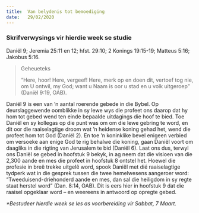 ```yaml
---
title:  Van belydenis tot bemoediging
date:   29/02/2020
---
```


### Skrifverwysings vir hierdie week se studie
Daniël 9; Jeremia 25:11 en 12;  hfst. 29:10; 2 Konings 19:15-19; Matteus 5:16; Jakobus 5:16. 

> <p>Geheueteks</p> 
> “Here, hoor! Here, vergeef! Here, merk op en doen dit, vertoef tog nie, om U ontwil, my God; want u Naam is oor u stad en u volk uitgeroep” (Daniël 9:19, OAB). 

Daniël 9 is een van ’n aantal roerende gebede in die Bybel. Op deurslaggewende oomblikke in sy lewe wys die profeet ons daarop dat hy hom tot gebed wend ten einde bepaalde uitdagings die hoof te bied. Toe Daniël en sy kollegas op die punt was om om die lewe gebring te word, en dit oor die raaiselagtige droom wat ’n heidense koning gehad het, wend die profeet hom tot God (Daniël 2). En toe ’n koninklike bevel enigeen verbied om versoeke aan enige God te rig behalwe die koning, gaan Daniël voort om daagliks in die rigting van Jerusalem te bid (Daniël 6). Laat ons dus, terwyl ons Daniël se gebed in hoofstuk 9 bekyk, in ag neem dat die visioen van die 2,300 aande en mes die profeet in hoofstuk 8 ontstel het. Hoewel die profesie in breë trekke uitgelê word, spook Daniël met dié raaiselagtige tydperk wat in die gesprek tussen die twee hemelwesens aangeroer word: “Tweeduisend-driehonderd aande en mes, dan sal die heiligdom in sy regte staat herstel word” (Dan. 8:14, OAB). Dit is eers hier in hoofstuk 9 dat die raaisel opgeklaar word – en weereens in antwoord op opregte gebed. 

_*Bestudeer hierdie week se les as voorbereiding vir Sabbat, 7 Maart._